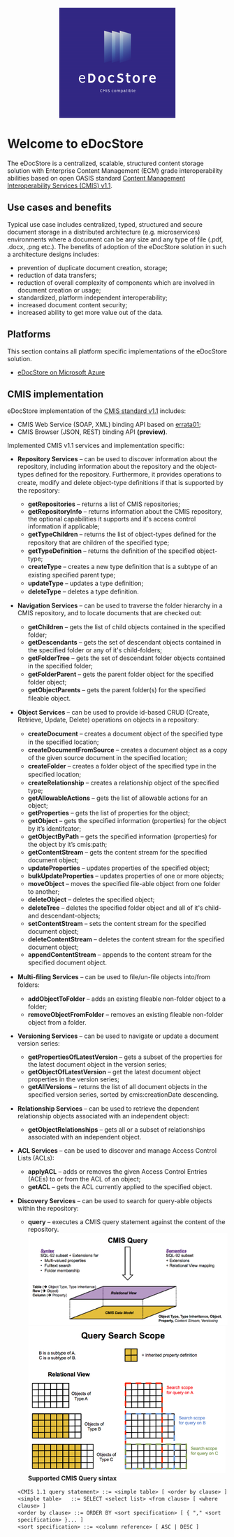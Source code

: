 <!--
---
title: Welcome to eDocStore
description: Getting started with eDocStore.
author: alvis
date: 09/11/2018
---
-->

<p align="center"> 
  <img width="266" height="252" src="media/edocstore-logo.png">
</p>

# Welcome to eDocStore

The eDocStore is a centralized, scalable, structured content storage solution with Enterprise Content Management (ECM) grade interoperability abilities based on open OASIS standard [Content Management Interoperability Services (CMIS) v1.1](http://docs.oasis-open.org/cmis/CMIS/v1.1/CMIS-v1.1.html).  

## Use cases and benefits
Typical use case includes centralized, typed, structured and secure document storage in a distributed architecture (e.g. microservices) environments where a document can be any size and any type of file (.pdf, .docx, .png etc.). 
The benefits of adoption of the eDocStore solution in such a architecture designs includes:
* prevention of duplicate document creation, storage;
* reduction of data transfers; 
* reduction of overall complexity of components which are involved in document creation or usage;
* standardized, platform independent interoperability;
* increased document content security;
* increased ability to get more value out of the data.

## Platforms

This section contains all platform specific implementations of the eDocStore solution.  

- [eDocStore on Microsoft Azure](edocstore-azure.md)

## CMIS implementation
eDocStore implementation of the [CMIS standard v1.1](http://docs.oasis-open.org/cmis/CMIS/v1.1/CMIS-v1.1.html) includes: 
* CMIS Web Service (SOAP, XML) binding API based on [errata01](http://docs.oasis-open.org/cmis/CMIS/v1.1/errata01/os/schema/);
* CMIS Browser (JSON, REST) binding  API __(preview)__.

Implemented CMIS v1.1 services and implementation specific:
*	__Repository Services__ – can be used to discover information about the repository, including information about the repository and the object-types deﬁned for the repository. Furthermore, it provides operations to create, modify and delete object-type deﬁnitions if that is supported by the repository:
	*   __getRepositories__ – returns a list of CMIS repositories;
	*	__getRepositoryInfo__ – returns information about the CMIS repository, the optional capabilities it supports and it's access control information if applicable;
	*	__getTypeChildren__ –  returns the list of object-types deﬁned for the repository that are children of the speciﬁed type;
	*	__getTypeDefinition__ –  returns the deﬁnition of the speciﬁed object-type;
	*	__createType__ – creates a new type deﬁnition that is a subtype of an existing speciﬁed parent type;
	*	__updateType__ – updates a type deﬁnition;
	*	__deleteType__ – deletes a type deﬁnition.

	
*	__Navigation Services__ – can be used to traverse the folder hierarchy in a CMIS repository, and to locate documents that are checked out:
	*	__getChildren__ – gets the list of child objects contained in the speciﬁed folder;
	*	__getDescendants__ – gets the set of descendant objects contained in the speciﬁed folder or any of it's child-folders;
	*	__getFolderTree__ – gets the set of descendant folder objects contained in the speciﬁed folder;
	*	__getFolderParent__ – gets the parent folder object for the speciﬁed folder object;
	*	__getObjectParents__ – gets the parent folder(s) for the speciﬁed ﬁleable object.

	
*	__Object Services__ – can be used to provide id-based CRUD (Create, Retrieve, Update, Delete) operations on objects in a repository:
	*	__createDocument__ – creates a document object of the speciﬁed type in the speciﬁed location;
	*	__createDocumentFromSource__ – creates a document object as a copy of the given source document in the speciﬁed location;
	*	__createFolder__ – creates a folder object of the speciﬁed type in the speciﬁed location;
	*	__createRelationship__ – creates a relationship object of the speciﬁed type;
	*	__getAllowableActions__ – gets the list of allowable actions for an object;
	*	__getProperties__ – gets the list of properties for the object;
	*	__getObject__ – gets the speciﬁed information (properties) for the object by it’s identifcator;
	*	__getObjectByPath__ – gets the speciﬁed information (properties) for the object by it’s cmis:path;
	*	__getContentStream__ – gets the content stream for the speciﬁed document object;
	*	__updateProperties__ – updates properties of the speciﬁed object;
	*	__bulkUpdateProperties__ – updates properties of one or more objects;
	*	__moveObject__ – moves the speciﬁed ﬁle-able object from one folder to another;
	*	__deleteObject__ – deletes the speciﬁed object;
	*	__deleteTree__ – deletes the speciﬁed folder object and all of it's child- and descendant-objects;
	*	__setContentStream__ – sets the content stream for the speciﬁed document object;
	*	__deleteContentStream__ – deletes the content stream for the speciﬁed document object;
	*	__appendContentStream__ – appends to the content stream for the speciﬁed document object.

	
*	__Multi-ﬁling Services__ – can be used to ﬁle/un-ﬁle objects into/from folders:
	*	__addObjectToFolder__ – adds an existing ﬁleable non-folder object to a folder;
	*	__removeObjectFromFolder__ – removes an existing ﬁleable non-folder object from a folder.

	
*	__Versioning Services__ – can be used to navigate or update a document version series:
	*	__getPropertiesOfLatestVersion__ – gets a subset of the properties for the latest document object in the version series;
	*	__getObjectOfLatestVersion__ – get the latest document object properties in the version series;
	*	__getAllVersions__ – returns the list of all document objects in the speciﬁed version series, sorted by cmis:creationDate descending.

	
*	__Relationship Services__ – can be used to retrieve the dependent relationship objects associated with an independent object:
	*	__getObjectRelationships__ – gets all or a subset of relationships associated with an independent object.

	
*	__ACL Services__ – can be used to discover and manage Access Control Lists (ACLs):
	*	__applyACL__ – adds or removes the given Access Control Entries (ACEs) to or from the ACL of an object;
	*	__getACL__ – gets the ACL currently applied to the speciﬁed object.

	
*	__Discovery Services__ – can be used to search for query-able objects within the repository:
	*	__query__ – executes a CMIS query statement against the content of the repository.  
	![CMIS Query |567x260,10%](media/cmisquery.png "cmisquery")  
	![CMIS Query Search Scope](media/cmisquerysearchscope.png "cmisquerysearchscope")  
	__Supported CMIS Query sintax__  
	```
	<CMIS 1.1 query statement> ::= <simple table> [ <order by clause> ]  
	<simple table>   ::= SELECT <select list> <from clause> [ <where clause> ]  
	<order by clause> ::= ORDER BY <sort specification> [ { "," <sort specification> }... ]   
	<sort specification> ::= <column reference> [ ASC | DESC ]    
	```
